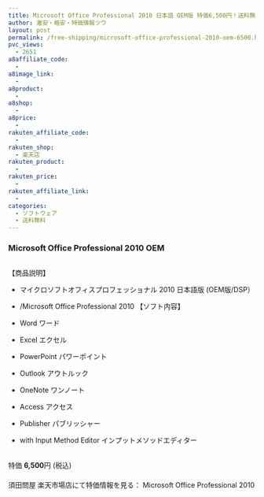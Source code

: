 ```yaml
---
title: Microsoft Office Professional 2010 日本語 OEM版 特価6,500円！送料無料！
author: 激安・格安・特価情報ツウ
layout: post
permalink: /free-shipping/microsoft-office-professional-2010-oem-6500.html
pvc_views:
  - 2651
a8affiliate_code:
  - 
a8image_link:
  - 
a8product:
  - 
a8shop:
  - 
a8price:
  - 
rakuten_affiliate_code:
  - 
rakuten_shop:
  - 楽天店
rakuten_product:
  - 
rakuten_price:
  - 
rakuten_affiliate_link:
  - 
categories:
  - ソフトウェア
  - 送料無料
---
```

### Microsoft Office Professional 2010 OEM

<div class="img-bg2 img_L">
  <img src="http://hbb.afl.rakuten.co.jp/hgb/?pc=http%3a%2f%2fthumbnail.image.rakuten.co.jp%2f%400_mall%2fsudatonya%2fcabinet%2fitem%2famo-ms-pro2010.jpg%3f_ex%3d128x128&m=http%3a%2f%2fthumbnail.image.rakuten.co.jp%2f%400_mall%2fsudatonya%2fcabinet%2fitem%2famo-ms-pro2010.jpg" border="0" title="" alt="" />
</div>

<!--more-->

【商品説明】</p> 

  * マイクロソフトオフィスプロフェッショナル 2010 日本語版 (OEM版/DSP）
  * /Microsoft Office Professional 2010
【ソフト内容】

  * Word ワード
  * Excel エクセル
  * PowerPoint パワーポイント
  * Outlook アウトルック
  * OneNote ワンノート
  * Access アクセス
  * Publisher パブリッシャー
  * with Input Method Editor インプットメソッドエディター

<br clear="all" />特価 <span class="tokka-price"><strong>6,500</strong></span>円 (税込)　  
　　  
須田問屋 楽天市場店にて特価情報を見る： <span class="fs150p">Microsoft Office Professional 2010</span>